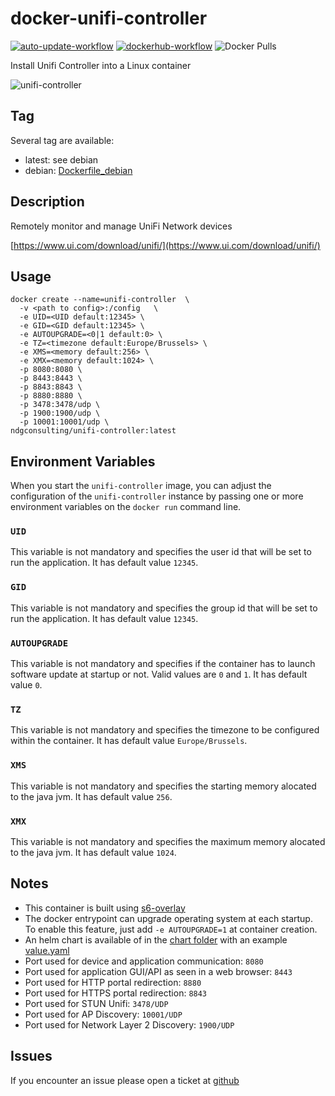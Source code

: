 # docker-unifi-controller

[![auto-update-workflow](https://github.com/digrouz/docker-unifi-controller/actions/workflows/auto-update.yml/badge.svg)](https://github.com/digrouz/docker-unifi-controller/actions/workflows/auto-update.yml)
[![dockerhub-workflow](https://github.com/digrouz/docker-unifi-controller/actions/workflows/dockerhub.yml/badge.svg)](https://github.com/digrouz/docker-unifi-controller/actions/workflows/dockerhub.yml)
![Docker Pulls](https://img.shields.io/docker/pulls/ndgconsulting/unifi-controller)

Install Unifi Controller into a Linux container

![unifi-controller](https://assets-global.website-files.com/622b70d8906c7ab0c03f77f8/63b40a92093c6b2f3767e4e6_tMCv8T-y_400x400.png)

## Tag

Several tag are available:

* latest: see debian
* debian: [Dockerfile_debian](https://github.com/digrouz/docker-unifi-controller/blob/master/Dockerfile_debian)

## Description

Remotely monitor and manage UniFi Network devices

[https://www.ui.com/download/unifi/](https://www.ui.com/download/unifi/)

## Usage

    docker create --name=unifi-controller  \
      -v <path to config>:/config   \
      -e UID=<UID default:12345> \
      -e GID=<GID default:12345> \
      -e AUTOUPGRADE=<0|1 default:0> \
      -e TZ=<timezone default:Europe/Brussels> \
      -e XMS=<memory default:256> \
      -e XMX=<memory default:1024> \
      -p 8080:8080 \
      -p 8443:8443 \
      -p 8843:8843 \
      -p 8880:8880 \
      -p 3478:3478/udp \
      -p 1900:1900/udp \
      -p 10001:10001/udp \
    ndgconsulting/unifi-controller:latest

## Environment Variables

When you start the `unifi-controller` image, you can adjust the configuration of the `unifi-controller` instance by passing one or more environment variables on the `docker run` command line.

### `UID`

This variable is not mandatory and specifies the user id that will be set to run the application. It has default value `12345`.

### `GID`

This variable is not mandatory and specifies the group id that will be set to run the application. It has default value `12345`.

### `AUTOUPGRADE`

This variable is not mandatory and specifies if the container has to launch software update at startup or not. Valid values are `0` and `1`. It has default value `0`.

### `TZ`

This variable is not mandatory and specifies the timezone to be configured within the container. It has default value `Europe/Brussels`.

### `XMS`

This variable is not mandatory and specifies the starting memory alocated to the java jvm. It has default value `256`.

### `XMX`

This variable is not mandatory and specifies the maximum memory alocated to the java jvm. It has default value `1024`.

## Notes

* This container is built using [s6-overlay](https://github.com/just-containers/s6-overlay)
* The docker entrypoint can upgrade operating system at each startup. To enable this feature, just add `-e AUTOUPGRADE=1` at container creation.
* An helm chart is available of in the [chart folder](https://github.com/digrouz/docker-unifi-controller/tree/master/chart) with an example [value.yaml](https://github.com/digrouz/docker-unifi-controller/tree/master/chart/value.yaml)
* Port used for device and application communication: `8080`
* Port used for application GUI/API as seen in a web browser: `8443`
* Port used for HTTP portal redirection: `8880`
* Port used for HTTPS portal redirection: `8843`
* Port used for STUN Unifi: `3478/UDP`
* Port used for AP Discovery: `10001/UDP`
* Port used for Network Layer 2 Discovery: `1900/UDP`

## Issues

If you encounter an issue please open a ticket at [github](https://github.com/digrouz/docker-unifi-controller/issues)
